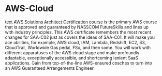 # AWS-Cloud

[text](link)
[AWS Solutions Architect Certification course](https://intellipaat.com/aws-certification-training-online/) is the primary AWS course that is approved and guaranteed by NASSCOM FutureSkills and lines up with industry principles. This AWS certificate remembers the most recent changes for SAA-C02 just as covers the ideas of SAA-C01. It will make you ace abilities, for example, AWS cloud, IAM, Lambda, Redshift, EC2, S3, CloudTrail, Worldwide Gas pedal, FSx, and then some. You will work with different apparatuses of the AWS cloud stage and make profoundly adaptable, exceptionally accessible, and shortcoming lenient SaaS applications. Gain from top-of-the-line AWS-ensured coaches to turn into an AWS Guaranteed Arrangements Engineer.
